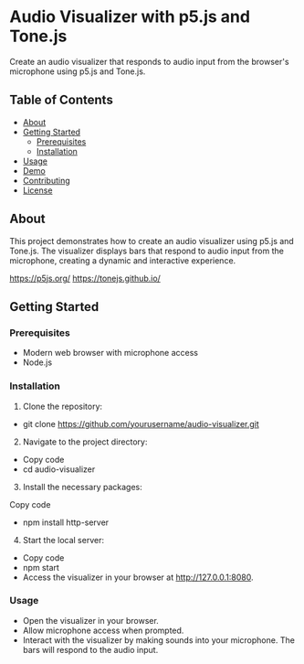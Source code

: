 # Audio Visualizer with p5.js and Tone.js

Create an audio visualizer that responds to audio input from the browser's microphone using p5.js and Tone.js.

## Table of Contents

- [About](#about)
- [Getting Started](#getting-started)
  - [Prerequisites](#prerequisites)
  - [Installation](#installation)
- [Usage](#usage)
- [Demo](#demo)
- [Contributing](#contributing)
- [License](#license)

## About

This project demonstrates how to create an audio visualizer using p5.js and Tone.js. The visualizer displays bars that respond to audio input from the microphone, creating a dynamic and interactive experience.

https://p5js.org/
https://tonejs.github.io/

## Getting Started

### Prerequisites

- Modern web browser with microphone access
- Node.js

### Installation

1. Clone the repository:
- git clone https://github.com/yourusername/audio-visualizer.git

2. Navigate to the project directory:
- Copy code
- cd audio-visualizer

3. Install the necessary packages:

Copy code
- npm install http-server

4. Start the local server:
- Copy code
- npm start
- Access the visualizer in your browser at http://127.0.0.1:8080.

### Usage
- Open the visualizer in your browser.
- Allow microphone access when prompted.
- Interact with the visualizer by making sounds into your microphone. The bars will respond to the audio input.

